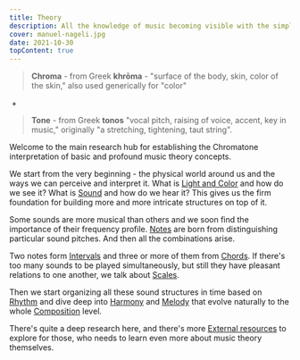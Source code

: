 ```yaml
---
title: Theory
description: All the knowledge of music becoming visible with the simple color coding system
cover: manuel-nageli.jpg
date: 2021-10-30
topContent: true
---
```


> **Chroma** - from Greek **khrōma** - "surface of the body, skin, color of the skin," also used generically for "color"

&nbsp;+

> **Tone** - from Greek **tonos** "vocal pitch, raising of voice, accent, key in music," originally "a stretching, tightening, taut string".

Welcome to the main research hub for establishing the Chromatone interpretation of basic and profound music theory concepts. 

We start from the very beginning - the physical world around us and the ways we can perceive and interpret it. What is [Light and Color](./color/index.md) and how do we see it? What is [Sound](./sound/index.md) and how do we hear it? This gives us the firm foundation for building more and more intricate structures on top of it.

Some sounds are more musical than others and we soon find the importance of their frequency profile. [Notes](./notes/index.md) are born from distinguishing particular sound pitches. And then all the combinations arise.

Two notes form [Intervals](./intervals/index.md) and three or more of them from [Chords](./chords/index.md). If there's too many sounds to be played simultaneously, but still they have pleasant relations to one another, we talk about [Scales](./scales/index.md). 

Then we start organizing all these sound structures in time based on [Rhythm](./rhythm/index.md) and dive deep into [Harmony](./harmony/index.md) and [Melody](./melody/index.md) that evolve naturally to the whole [Composition](./composition/index.md) level. 

There's quite a deep research here, and there's more [External resources](./resources/index.md) to explore for those, who needs to learn even more about music theory themselves.
